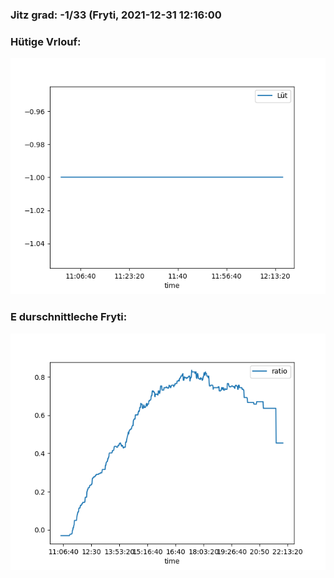 ### Jitz grad: -1/33 (Fryti, 2021-12-31 12:16:00

### Hütige Vrlouf:
![Graph](Today.png)

### E durschnittleche Fryti:
![Graph](Fryti.png)